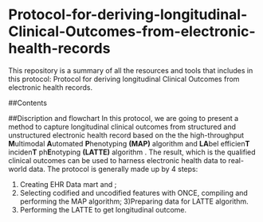 # Protocol-for-deriving-longitudinal-Clinical-Outcomes-from-electronic-health-records
This repository is a summary of all the resources and tools that includes in this protocol: Protocol for deriving longitudinal Clinical Outcomes from electronic health records.

##Contents


##Discription and flowchart
In this protocol, we are going to present a method to capture longitudinal clinical outcomes from structured and unstructured electronic health record based on the the high-throughput **M**ultimodal **A**utomated **P**henotyping **(MAP)** algorithm and **LA**bel efficien**T** inciden**T** ph**E**notyping **(LATTE)** algorithm . The result, which is the qualified clinical outcomes can be used to harness electronic health data to real-world data. The protocol is generally made up by 4 steps:

1) Creating EHR Data mart and ; 
2) Selecting codified and uncodified features with ONCE, compiling and performing the MAP algorithm; 
3)Preparing data for LATTE algorithm.
4) Performing the LATTE to get longitudinal outcome.